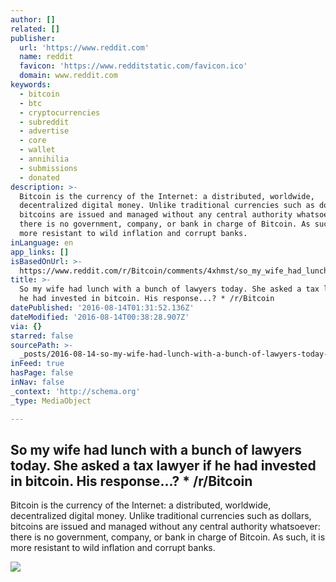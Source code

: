 ```yaml
---
author: []
related: []
publisher:
  url: 'https://www.reddit.com'
  name: reddit
  favicon: 'https://www.redditstatic.com/favicon.ico'
  domain: www.reddit.com
keywords:
  - bitcoin
  - btc
  - cryptocurrencies
  - subreddit
  - advertise
  - core
  - wallet
  - annihilia
  - submissions
  - donated
description: >-
  Bitcoin is the currency of the Internet: a distributed, worldwide,
  decentralized digital money. Unlike traditional currencies such as dollars,
  bitcoins are issued and managed without any central authority whatsoever:
  there is no government, company, or bank in charge of Bitcoin. As such, it is
  more resistant to wild inflation and corrupt banks.
inLanguage: en
app_links: []
isBasedOnUrl: >-
  https://www.reddit.com/r/Bitcoin/comments/4xhmst/so_my_wife_had_lunch_with_a_bunch_of_lawyers/
title: >-
  So my wife had lunch with a bunch of lawyers today. She asked a tax lawyer if
  he had invested in bitcoin. His response...? * /r/Bitcoin
datePublished: '2016-08-14T01:31:52.136Z'
dateModified: '2016-08-14T00:38:28.907Z'
via: {}
starred: false
sourcePath: >-
  _posts/2016-08-14-so-my-wife-had-lunch-with-a-bunch-of-lawyers-today-she-aske.md
inFeed: true
hasPage: false
inNav: false
_context: 'http://schema.org'
_type: MediaObject

---
```

<article style=""><h1>So my wife had lunch with a bunch of lawyers today. She asked a tax lawyer if he had invested in bitcoin. His response...? * /r/Bitcoin</h1><p>Bitcoin is the currency of the Internet: a distributed, worldwide, decentralized digital money. Unlike traditional currencies such as dollars, bitcoins are issued and managed without any central authority whatsoever: there is no government, company, or bank in charge of Bitcoin. As such, it is more resistant to wild inflation and corrupt banks.</p><img src="https://www.redditstatic.com/icon.png" /></article>